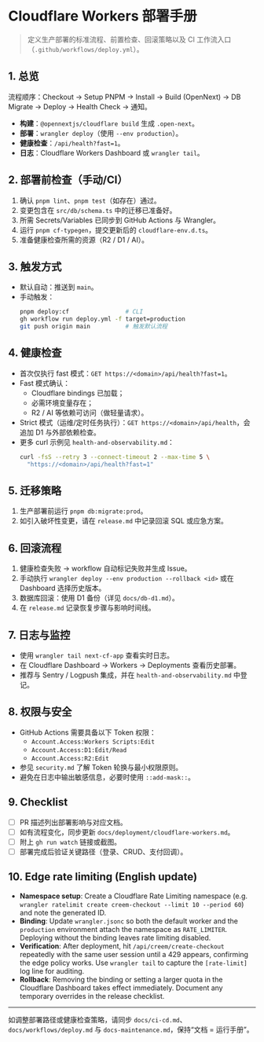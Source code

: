 # Cloudflare Workers 部署手册

> 定义生产部署的标准流程、前置检查、回滚策略以及 CI 工作流入口（`.github/workflows/deploy.yml`）。

## 1. 总览
流程顺序：Checkout → Setup PNPM → Install → Build (OpenNext) → DB Migrate → Deploy → Health Check → 通知。

- **构建**：`@opennextjs/cloudflare build` 生成 `.open-next`。
- **部署**：`wrangler deploy`（使用 `--env production`）。
- **健康检查**：`/api/health?fast=1`。
- **日志**：Cloudflare Workers Dashboard 或 `wrangler tail`。

## 2. 部署前检查（手动/CI）
1. 确认 `pnpm lint`、`pnpm test`（如存在）通过。
2. 变更包含在 `src/db/schema.ts` 中的迁移已准备好。
3. 所需 Secrets/Variables 已同步到 GitHub Actions 与 Wrangler。
4. 运行 `pnpm cf-typegen`，提交更新后的 `cloudflare-env.d.ts`。
5. 准备健康检查所需的资源（R2 / D1 / AI）。

## 3. 触发方式
- 默认自动：推送到 `main`。
- 手动触发：
  ```bash
  pnpm deploy:cf                # CLI
  gh workflow run deploy.yml -f target=production
  git push origin main          # 触发默认流程
  ```

## 4. 健康检查
- 首次仅执行 fast 模式：`GET https://<domain>/api/health?fast=1`。
- Fast 模式确认：
  - Cloudflare bindings 已加载；
  - 必需环境变量存在；
  - R2 / AI 等依赖可访问（做轻量请求）。
- Strict 模式（运维/定时任务执行）：`GET https://<domain>/api/health`，会追加 D1 与外部依赖检查。
- 更多 curl 示例见 `health-and-observability.md`：
  ```bash
  curl -fsS --retry 3 --connect-timeout 2 --max-time 5 \
    "https://<domain>/api/health?fast=1"
  ```

## 5. 迁移策略
1. 生产部署前运行 `pnpm db:migrate:prod`。
2. 如引入破坏性变更，请在 `release.md` 中记录回滚 SQL 或应急方案。

## 6. 回滚流程
1. 健康检查失败 → workflow 自动标记失败并生成 Issue。
2. 手动执行 `wrangler deploy --env production --rollback <id>` 或在 Dashboard 选择历史版本。
3. 数据库回滚：使用 D1 备份（详见 `docs/db-d1.md`）。
4. 在 `release.md` 记录恢复步骤与影响时间线。

## 7. 日志与监控
- 使用 `wrangler tail next-cf-app` 查看实时日志。
- 在 Cloudflare Dashboard → Workers → Deployments 查看历史部署。
- 推荐与 Sentry / Logpush 集成，并在 `health-and-observability.md` 中登记。

## 8. 权限与安全
- GitHub Actions 需要具备以下 Token 权限：
  - `Account.Access:Workers Scripts:Edit`
  - `Account.Access:D1:Edit/Read`
  - `Account.Access:R2:Edit`
- 参见 `security.md` 了解 Token 轮换与最小权限原则。
- 避免在日志中输出敏感信息，必要时使用 `::add-mask::`。

## 9. Checklist
- [ ] PR 描述列出部署影响与对应文档。
- [ ] 如有流程变化，同步更新 `docs/deployment/cloudflare-workers.md`。
- [ ] 附上 `gh run watch` 链接或截图。
- [ ] 部署完成后验证关键路径（登录、CRUD、支付回调）。

## 10. Edge rate limiting (English update)
- **Namespace setup**: Create a Cloudflare Rate Limiting namespace (e.g. `wrangler ratelimit create creem-checkout --limit 10 --period 60`) and note the generated ID.
- **Binding**: Update `wrangler.jsonc` so both the default worker and the `production` environment attach the namespace as `RATE_LIMITER`. Deploying without the binding leaves rate limiting disabled.
- **Verification**: After deployment, hit `/api/creem/create-checkout` repeatedly with the same user session until a 429 appears, confirming the edge policy works. Use `wrangler tail` to capture the `[rate-limit]` log line for auditing.
- **Rollback**: Removing the binding or setting a larger quota in the Cloudflare Dashboard takes effect immediately. Document any temporary overrides in the release checklist.

---

如调整部署路径或健康检查策略，请同步 `docs/ci-cd.md`、`docs/workflows/deploy.md` 与 `docs-maintenance.md`，保持“文档 = 运行手册”。
